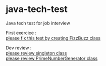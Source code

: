 # java-tech-test

Java tech test for job interview

First exercice :  
[please fix this test by creating FizzBuzz class](src/test/java/org/thermoweb/kata/FizzBuzzTest.java)  

Dev review :  
[please review singleton class](src/main/java/org/thermoweb/review/singleton_class.java)  
[please review PrimeNumberGenerator class](src/main/java/org/thermoweb/review/PrimeNumberGenerator.java)  
